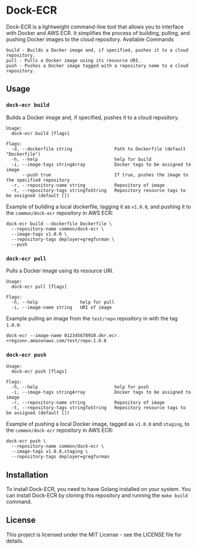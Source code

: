 # Dock-ECR

Dock-ECR is a lightweight command-line tool that allows you to interface with Docker and AWS ECR. It simplifies the process of building, pulling, and pushing Docker images to the cloud repository.
Available Commands
```
build - Builds a Docker image and, if specified, pushes it to a cloud repository.
pull - Pulls a Docker image using its resource URI.
push - Pushes a Docker image tagged with a repository name to a cloud repository.
```

## Usage
### `dock-ecr build`

Builds a Docker image and, if specified, pushes it to a cloud repository.

```
Usage:
  dock-ecr build [flags]

Flags:
  -d, --dockerfile string                Path to Dockerfile (default "Dockerfile")
  -h, --help                             help for build
  -i, --image-tags stringArray           Docker tags to be assigned to image
      --push true                        If true, pushes the image to the specified repository
  -r, --repository-name string           Repository of image
  -t, --repository-tags stringToString   Repository resource tags to be assigned (default [])
```
Example of building a local dockerfile, tagging it as `v1.0.0`, and pushing it to the `common/dock-ecr` repository in AWS ECR:
```shell
dock-ecr build --dockerfile Dockerfile \
  --repository-name common/dock-ecr \
  --image-tags v1.0.0 \
  --repository-tags deployer=gregfurman \
  --push
```

### `dock-ecr pull`

Pulls a Docker image using its resource URI.

```
Usage:
  dock-ecr pull [flags]

Flags:
  -h, --help                help for pull
  -i, --image-name string   URI of image
```

Example pulling an image from the `test/repo` repository in with the tag `1.0.0`:
```shell
dock-ecr --image-name 012345678910.dkr.ecr.<region>.amazonaws.com/test/repo:1.0.0

```
### `dock-ecr push`

```
Usage:
  dock-ecr push [flags]

Flags:
  -h, --help                             help for push
  -i, --image-tags stringArray           Docker tags to be assigned to image
  -r, --repository-name string           Repository of image
  -t, --repository-tags stringToString   Repository resource tags to be assigned (default [])
```

Example of pushing a local Docker image, tagged as `v1.0.0` and `staging`, to the `common/dock-ecr` repository in AWS ECR:
```shell
dock-ecr push \
  --repository-name common/dock-ecr \
  --image-tags v1.0.0,staging \
  --repository-tags deployer=gregfurman
```

## Installation

To install Dock-ECR, you need to have Golang installed on your system. You can install Dock-ECR by cloning this repository and running the `make build` command.

## License

This project is licensed under the MIT License - see the LICENSE file for details.